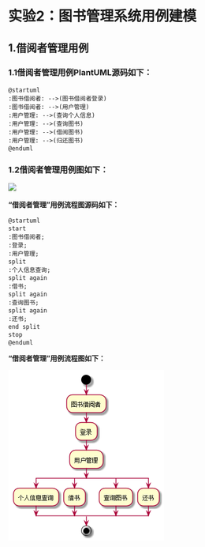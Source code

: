 # 实验2：图书管理系统用例建模
## 1.借阅者管理用例
### 1.1借阅者管理用例PlantUML源码如下：
```
@startuml
:图书借阅者: -->(图书借阅者登录)
:图书借阅者: -->(用户管理)
:用户管理: -->(查询个人信息)
:用户管理: -->(查询图书)
:用户管理: -->(借阅图书)
:用户管理: -->(归还图书)
@enduml
```
### 1.2借阅者管理用例图如下：

![](./borrower.png)


**“借阅者管理”用例流程图源码如下：**
``` 
@startuml
start
:图书借阅者;
:登录;
:用户管理;
split
:个人信息查询;
split again
:借书;
split again
:查询图书;
split again
:还书;
end split
stop
@enduml
```

**“借阅者管理”用例流程图如下：**

![](./borrowerProcess.png)


